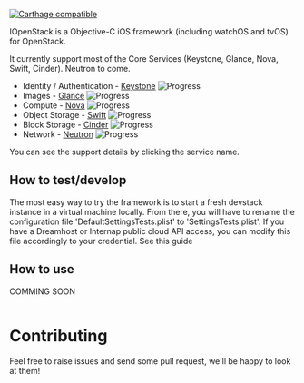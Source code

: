  [![Carthage compatible](https://img.shields.io/badge/Carthage-compatible-4BC51D.svg?style=flat)](https://github.com/Carthage/Carthage)

IOpenStack is a Objective-C iOS framework (including watchOS and tvOS) for OpenStack.

It currently support most of the Core Services (Keystone, Glance, Nova, Swift, Cinder). Neutron to come.

+ Identity / Authentication - [Keystone](/src/Auth/README.md) ![Progress](http://progressed.io/bar/70)  
+ Images - [Glance](/src/Image/README.md) ![Progress](http://progressed.io/bar/100)  
+ Compute - [Nova](/src/Compute/README.md) ![Progress](http://progressed.io/bar/40)  
+ Object Storage - [Swift](/src/ObjectStorage/README.md) ![Progress](http://progressed.io/bar/80)  
+ Block Storage - [Cinder](/src/BlockStorage/README.md) ![Progress](http://progressed.io/bar/90)  
+ Network - [Neutron](/src/Network/README.md) ![Progress](http://progressed.io/bar/0)

You can see the support details by clicking the service name.


How to test/develop
-------------------
The most easy way to try the framework is to start a fresh devstack instance in a virtual machine locally.
From there, you will have to rename the configuration file 'DefaultSettingsTests.plist' to 'SettingsTests.plist'. 
If you have a Dreamhost or Internap public cloud API access, you can modify this file accordingly to your credential. See this guide 

How to use
----------
COMMING SOON
```objective-c


```


Contributing
============

Feel free to raise issues and send some pull request, we'll be happy to look at them!
